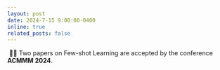 ```yaml
---
layout: post
date: 2024-7-15 9:00:00-0400
inline: true
related_posts: false
---
```


 &nbsp;🎉🎉 Two papers on Few-shot Learning are accepted by the conference **ACMMM 2024**.
